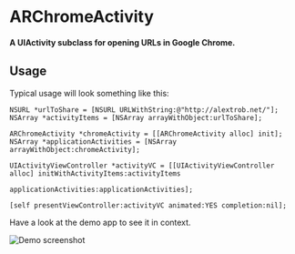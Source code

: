 # ARChromeActivity

#### A UIActivity subclass for opening URLs in Google Chrome.

## Usage

Typical usage will look something like this:

	NSURL *urlToShare = [NSURL URLWithString:@"http://alextrob.net/"];
	NSArray *activityItems = [NSArray arrayWithObject:urlToShare];

	ARChromeActivity *chromeActivity = [[ARChromeActivity alloc] init];
	NSArray *applicationActivities = [NSArray arrayWithObject:chromeActivity];

	UIActivityViewController *activityVC = [[UIActivityViewController alloc] initWithActivityItems:activityItems
																			 applicationActivities:applicationActivities];

	[self presentViewController:activityVC animated:YES completion:nil];


Have a look at the demo app to see it in context.

![Demo screenshot](https://raw.github.com/alextrob/ARChromeActivity/master/screenshot.png)
